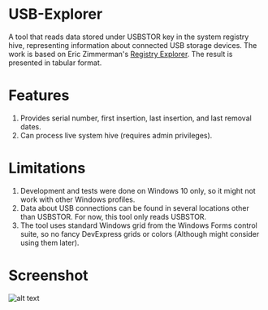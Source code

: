 # USB-Explorer
A tool that reads data stored under USBSTOR key in the system registry hive, representing information about connected USB storage devices. The work is based on Eric Zimmerman's [Registry Explorer](https://github.com/EricZimmerman/Registry). The result is presented in tabular format.

# Features
1. Provides serial number, first insertion, last insertion, and last removal dates.
2. Can process live system hive (requires admin privileges).

# Limitations
1. Development and tests were done on Windows 10 only, so it might not work with other Windows profiles.
2. Data about USB connections can be found in several locations other than USBSTOR. For now, this tool only reads USBSTOR.
3. The tool uses standard Windows grid from the Windows Forms control suite, so no fancy DevExpress grids or colors (Although might consider using them later).

# Screenshot
![alt text](https://github.com/karimabisaad/USB-Explorer/blob/master/screenshot.png)
